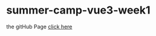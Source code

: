 # summer-camp-vue3-week1

the gitHub Page [click here](https://colinchiu87.github.io/summer-camp-vue3-week1/)

